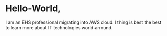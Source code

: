 # Hello-World, 
I am an EHS professional migrating into AWS cloud.
I thing is best the best to learn more about IT technologies world arround.
